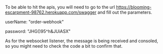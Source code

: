 To be able to hit the apis, you will need to go to the url
https://blooming-escarpment-98762.herokuapp.com/swagger
and fill out the parameters.

userName: "order-webhook"

password: "JHG()95^h&JUiASX"



As for the websocket listener, the message is being received and consoled, 
so you might need to check the code a bit to confirm that.